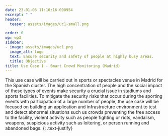 ```yaml
---
date: 23-01-06 11:10:16.090954
excerpt: " "
header:
  teaser: assets/images/uc1-small.png

order: 0
wp: wp3
sidebar:
- image: assets/images/uc1.png
  image_alt: logo
  text: Ensure security and safety of people at highly busy areas.
  title: Objective
title: Use Case 1 - Smart Crowd Monitoring (Madrid)
---
```

This use case will be carried out in sports or spectacles venue in Madrid for the Spanish cluster. The high concentration of people and the social impact of these types of events make security a crucial issue in stadiums and sports facilities. To mitigate the security risks that occur during the sporting events with participation of a large number of people, the use case will be focused on building an application and infrastructure environment to test and detect abnormal situations such us crowds preventing the free access to the facility, violent activity such as people fighting or riots, vandalism, weapons, suspicious activity such as loitering, or person running and abandoned bags.
{: .text-justify}
